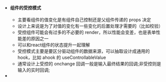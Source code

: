 - #### 组件的受控模式
  - 主要看组件的值变化是有组件自己控制还是父组件传递的 props 决定
  - 设计上来说是为了对值的变化有一些变化的后置处理才需要的（比如校验）
  - 受控组件可能会有过多的不必要的 render，所以性能会变差，也是表单性能差的原因之一
  - 可以和react组件的状态提升一起理解
  - 受控模式主要是要区分驱动组件的数据来源，可以抽取设计成通用的hook，比如 ahook 的 useControllableValue
  - 通常设计上受控的 onchange 回调一般是输入最终结果的回调;非受控则是输入的实时回调;
- 
